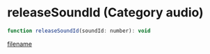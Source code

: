 # releaseSoundId (Category audio)

```js
function releaseSoundId(soundId: number): void
```

[filename](releaseSoundId_m.md ':include')